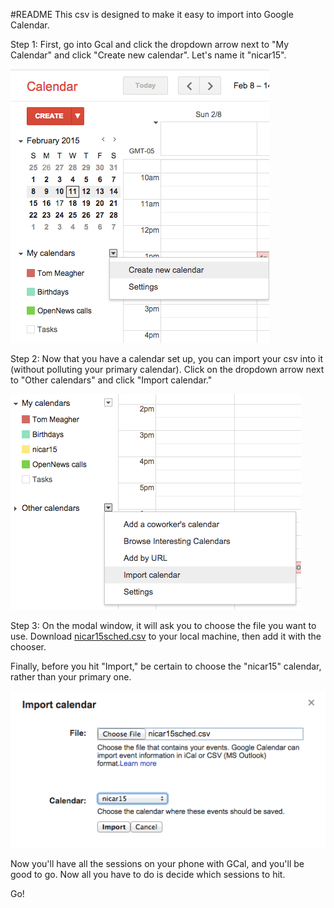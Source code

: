 #README
This csv is designed to make it easy to import into Google Calendar.

Step 1: First, go into Gcal and click the dropdown arrow next to "My Calendar" and click "Create new calendar". Let's name it "nicar15".

![](screenshots/step1.png)


Step 2: Now that you have a calendar set up, you can import your csv into it (without polluting your primary calendar). Click on the dropdown arrow next to "Other calendars" and click "Import calendar."

![](screenshots/step2.png)

Step 3: On the modal window, it will ask you to choose the file you want to use. Download [nicar15sched.csv](https://raw.githubusercontent.com/tommeagher/Scrapers/master/nicarscraper/nicar15sched.csv) to your local machine, then add it with the chooser.

Finally, before you hit "Import," be certain to choose the "nicar15" calendar, rather than your primary one.

![](screenshots/step3.png)

Now you'll have all the sessions on your phone with GCal, and you'll be good to go. Now all you have to do is decide which sessions to hit.

Go!
